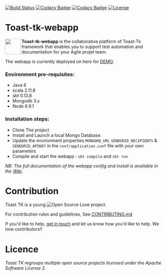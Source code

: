 [![Build Status](https://travis-ci.org/toast-tk/toast-tk-webapp.svg?branch=master)](https://travis-ci.org/toast-tk/toast-tk-webapp)
[![Codacy Badge](https://api.codacy.com/project/badge/Grade/f6b89c98a6a84e95a6a90f5bcba80eda)](https://www.codacy.com/app/toast-tk/toast-tk-webapp?utm_source=github.com&amp;utm_medium=referral&amp;utm_content=toast-tk/toast-tk-webapp&amp;utm_campaign=Badge_Grade) 
[![Codacy Badge](https://api.codacy.com/project/badge/Coverage/f6b89c98a6a84e95a6a90f5bcba80eda)](https://www.codacy.com/app/toast-tk/toast-tk-webapp?utm_source=github.com&amp;utm_medium=referral&amp;utm_content=toast-tk/toast-tk-webapp&amp;utm_campaign=Badge_Coverage)
[![License](http://img.shields.io/:license-Apache%202-red.svg)](https://github.com/toast-tk/toast-tk-engine/blob/snapshot/LICENSE.md)

# Toast-tk-webapp

<a href="http://toast-tk.io"><img src="https://github.com/toast-tk/toast-tk-webapp/blob/master/public/images/ToastLogo.png?raw=true" align="left" height="50"></a>
**Toast-tk-webapp** is the collaborative platform of Toast-Tk framework that enables you to support test automation and documentation for your Agile projet team.

The webapp is currently deployed on hero for [DEMO](https://toast-tk.herokuapp.com).

### Environment pre-requisites:
- Java 8
- scala 2.11.8
- sbt 0.13.8
- Mongodb 3.x
- Node 6.9.1

### Installation steps:
* Clone The project
* Install and Launch a local Mongo Database
* Update the environment properties `MONGOHQ_URL` `SENDGRID_RECIPIENTS` & `SENDGRID_APIKEY` in the `conf/application.conf` file with your own parameters
* Compile and start the webapp : `sbt compile` and `sbt run`

_NB: The full documentation of the webapp config and install is available in the [Wiki](https://github.com/toast-tk/toast-tk-webapp/wiki)._

# Contribution

Toast TK is a young ![Open Source Love](https://badges.frapsoft.com/os/v3/open-source.svg?v=103) project.  

For contribution rules and guidelines, See [CONTRIBUTING.md](https://github.com/toast-tk/toast-tk-engine/blob/snapshot/CONTRIBUTING.md)

If you'd like to help, [get in touch](https://gitter.im/toast-tk/toast-tk-engine) and let us know how you'd like to help. We love contributors!! 

# Licence
_Toast TK regroups multiple open source projects licensed under the Apache Software License 2._


